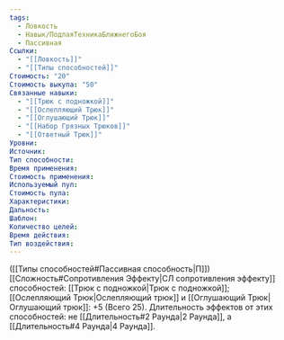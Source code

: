 ```yaml
---
tags:
  - Ловкость
  - Навык/ПодлаяТехникаБлижнегоБоя
  - Пассивная
Ссылки:
  - "[[Ловкость]]"
  - "[[Типы способностей]]"
Стоимость: "20"
Стоимость выкупа: "50"
Связанные навыки:
  - "[[Трюк с подножкой]]"
  - "[[Ослепляющий Трюк]]"
  - "[[Оглушающий Трюк]]"
  - "[[Набор Грязных Трюков]]"
  - "[[Ответный Трюк]]"
Уровни:
Источник:
Тип способности:
Время применения:
Стоимость применения:
Используемый пул:
Стоимость пула:
Характеристики:
Дальность:
Шаблон:
Количество целей:
Время действия:
Тип воздействия:
---
```

([[Типы способностей#Пассивная способность|П]]) [[Сложность#Cопротивления Эффекту|СЛ сопротивления эффекту]] способностей: [[Трюк с подножкой|Трюк с подножкой]]; [[Ослепляющий Трюк|Ослепляющий трюк]] и [[Оглушающий Трюк|Оглушающий трюк]]: +5 (Всего 25).
Длительность эффектов от этих способностей: не [[Длительность#2 Раунда|2 Раунда]], а [[Длительность#4 Раунда|4 Раунда]]. 